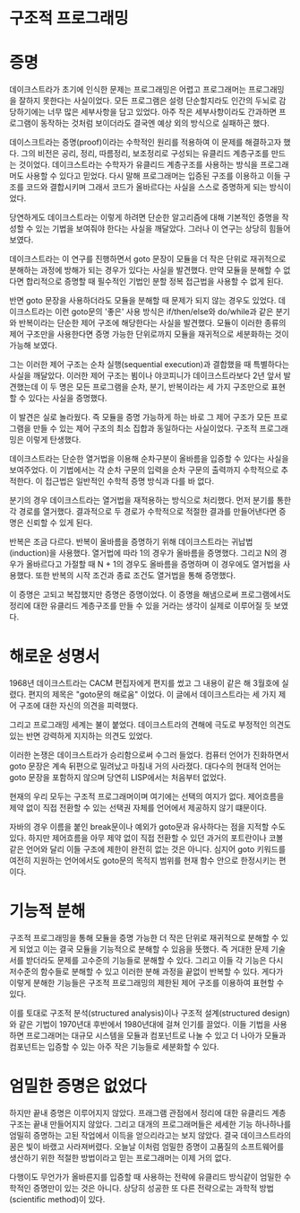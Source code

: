 # **구조적 프로그래밍**  
# **증명**  
데이크스트라가 초기에 인식한 문제는 프로그래밍은 어렵고 프로그래머는 프로그래밍을 잘하지 못한다는 사실이었다. 모든 프로그램은 설령 단순할지라도 
인간의 두뇌로 감당하기에는 너무 많은 세부사항을 담고 있었다. 아주 작은 세부사항이라도 간과하면 프로그램이 동작하는 것처럼 보이더라도 결국엔 예상 
외의 방식으로 실패하곤 했다.  
  
데이스크트라는 증명(proof)이라는 수학적인 원리를 적용하여 이 문제를 해결하고자 했다. 그의 비전은 공리, 정리, 따름정리, 보조정리로 구성되는 유클리드 
계층구조를 만드는 것이었다. 데이크스트라는 수학자가 유클리드 계층구조를 사용하는 방식을 프로그래머도 사용할 수 있다고 믿었다. 다시 말해 프로그래머는 입증된 
구조를 이용하고 이들 구조를 코드와 결합시키며 그래서 코드가 올바르다는 사실을 스스로 증명하게 되는 방식이었다.  
  
당연하게도 데이크스트라는 이렇게 하려면 단순한 알고리즘에 대해 기본적인 증명을 작성할 수 있는 기법을 보여줘야 한다는 사실을 깨달았다. 그러나 이 연구는 
상당히 힘들어 보였다.  
  
데이크스트라는 이 연구를 진행하면서 goto 문장이 모듈을 더 작은 단위로 재귀적으로 분해하는 과정에 방해가 되는 경우가 있다는 사실을 발견했다. 만약 
모듈을 분해할 수 없다면 합리적으로 증명할 때 필수적인 기법인 분할 정복 접근법을 사용할 수 없게 된다.  
  
반면 goto 문장을 사용하더라도 모듈을 분해할 때 문제가 되지 않는 경우도 있었다. 데이크스트라는 이런 goto문의 '좋은' 사용 방식은 if/then/else와 
do/while과 같은 분기와 반복이라는 단순한 제어 구조에 해당한다는 사실을 발견했다. 모듈이 이러한 종류의 제어 구조만을 사용한다면 증명 가능한 단위로까지 
모듈을 재귀적으로 세분화하는 것이 가능해 보였다.  
  
그는 이러한 제어 구조는 순차 실행(sequential execution)과 결합했을 때 특별하다는 사실을 깨달았다. 이러한 제어 구조는 뵘이나 야코피니가 데이크스트라보다 
2년 앞서 발견했는데 이 두 명은 모든 프로그램을 순차, 분기, 반복이라는 세 가지 구조만으로 표현할 수 있다는 사실을 증명했다.  
  
이 발견은 실로 놀라웠다. 즉 모듈을 증명 가능하게 하는 바로 그 제어 구조가 모든 프로그램을 만들 수 있는 제어 구조의 최소 집합과 동일하다는 사실이었다. 
구조적 프로그래밍은 이렇게 탄생했다.  
  
데이크스트라는 단순한 열거법을 이용해 순차구분이 올바름을 입증할 수 있다는 사실을 보여주었다. 이 기법에서는 각 순차 구문의 입력을 순차 구문의 출력까지 
수학적으로 추적한다. 이 접근법은 일반적인 수학적 증명 방식과 다를 바 없다.  
  
분기의 경우 데이크스트라는 열거법을 재적용하는 방식으로 처리했다. 먼저 분기를 통한 각 경로를 열거했다. 결과적으로 두 경로가 수학적으로 적절한 결과를 
만들어낸다면 증명은 신뢰할 수 있게 된다.  
  
반복은 조금 다르다. 반복이 올바름을 증명하기 위해 데이크스트라는 귀납법(induction)을 사용했다. 열거법에 따라 1의 경우가 올바름을 증명했다. 
그리고 N의 경우가 올바르다고 가절할 때 N + 1의 경우도 올바름을 증명하며 이 경우에도 열거법을 사용했다. 또한 반복의 시작 조건과 종료 조건도 
열거법을 통해 증명했다.  
  
이 증명은 고되고 복잡했지만 증명은 증명이었다. 이 증명을 해냄으로써 프로그램에서도 정리에 대한 유클리드 계층구조를 만들 수 있을 거라는 생각이 
실제로 이루어질 듯 보였다.  
  
# **해로운 성명서**  
1968년 데이크스트라는 CACM 편집자에게 편지를 썼고 그 내용이 같은 해 3월호에 실렸다. 편지의 제목은 "goto문의 해로움" 이었다. 이 글에서 데이크스트라는 
세 가지 제어 구조에 대한 자신의 의견을 피력했다.  
  
그리고 프로그래밍 세계는 불이 붙었다. 데이크스트라의 견해에 극도로 부정적인 의견도 있는 반면 강력하게 지지하는 의견도 있었다.  
  
이러한 논쟁은 데이크스트라가 승리함으로써 수그러 들었다. 컴퓨터 언어가 진화하면서 goto 문장은 계속 뒤편으로 밀려났고 마침내 거의 사라졌다. 대다수의 
현대적 언어는 goto 문장을 포함하지 않으며 당연히 LISP에서는 처음부터 없었다.  
  
현재의 우리 모두는 구조적 프로그래머이며 여기에는 선택의 여지가 없다. 제어흐름을 제약 없이 직접 전환할 수 있는 선택권 자체를 언어에서 제공하지 않기 
떄문이다.  
  
자바의 경우 이름을 붙인 break문이나 예외가 goto문과 유사하다는 점을 지적할 수도 있다. 하지만 제어흐름을 아무 제약 없이 직접 전환할 수 있던 과거의 
포트란이나 코볼 같은 언어와 달리 이들 구조에 제한이 완전히 없는 것은 아니다. 심지어 goto 키워드를 여전히 지원하는 언어에서도 goto문의 목적지 범위를 
현재 함수 안으로 한정시키는 편이다.  
  
# **기능적 분해**  
구조적 프로그래밍을 통해 모듈을 증명 가능한 더 작은 단위로 재귀적으로 분해할 수 있게 되었고 이는 결국 모듈을 기능적으로 분해할 수 있음을 뜻했다. 
즉 거대한 문제 기술서를 받더라도 문제를 고수준의 기능들로 분해할 수 있다. 그리고 이들 각 기능은 다시 저수준의 함수들로 분해할 수 있고 이러한 분해 
과정을 끝없이 반복할 수 있다. 게다가 이렇게 분해한 기능들은 구조적 프로그래밍의 제한된 제어 구조를 이용하여 표현할 수 있다.  
  
이를 토대로 구조적 분석(structured analysis)이나 구조적 설계(structured design)와 같은 기법이 1970년대 후반에서 1980년대에 걸쳐 인기를 끌었다. 
이들 기법을 사용하면 프로그래머는 대규모 시스템을 모듈과 컴포넌트로 나눌 수 있고 더 나아가 모듈과 컴포넌트는 입증할 수 있는 아주 작은 기능들로 세분화할 
수 있다.  
  
# **엄밀한 증명은 없었다**  
하지만 끝내 증명은 이루어지지 않았다. 프래그램 관점에서 정리에 대한 유클리드 계층구조는 끝내 만들어지지 않았다. 그리고 대개의 프로그래머들은 세세한 
기능 하나하나를 엄밀히 증명하는 고된 작업에서 이득을 얻으리라고는 보지 않았다. 결국 데이크스트라의 꿈은 빛이 바랬고 사라져버렸다. 오늘날 이처럼 엄밀한 
증명이 고품질의 소프트웨어를 생산하기 위한 적절한 방법이라고 믿는 프로그래머는 이제 거의 없다.  
  
다행이도 무언가가 올바른지를 입증할 때 사용하는 전략에 유클리드 방식같이 엄밀한 수학적인 증명만이 있는 것은 아니다. 상당히 성공한 또 다른 전략으로는 
과학적 방법(scientific method)이 있다.  
  
